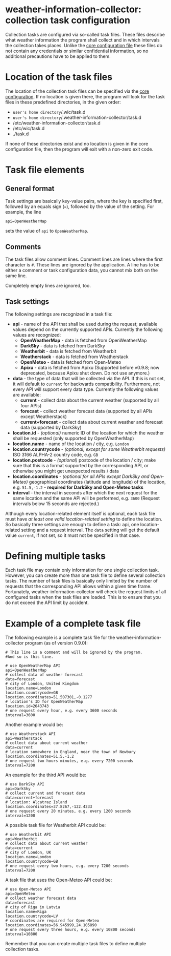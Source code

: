 # weather-information-collector: collection task configuration

Collection tasks are configured via so-called task files.
These files describe what weather information the program shall collect and in
which intervals the collection takes places.
Unlike the [core configuration file](configuration-core.md) these files do not
contain any credentials or similar confidential information, so no additional
precautions have to be applied to them.

# Location of the task files

The location of the collection task files can be specified via the
[core configuration](configuration-core.md). If no location is given there, the
program will look for the task files in these predefined directories, in the
given order:

* `user's home directory`/.wic/task.d
* `user's home directory`/.weather-information-collector/task.d
* /etc/weather-information-collector/task.d
* /etc/wic/task.d
* ./task.d

If none of these directories exist and no location is given in the core
configuration file, then the program will exit with a non-zero exit code.

# Task file elements

## General format

Task settings are basically key-value pairs, where the key is specified first,
followed by an equals sign (`=`), followed by the value of the setting.
For example, the line

    api=OpenWeatherMap

sets the value of `api` to `OpenWeatherMap`.

## Comments

The task files allow comment lines. Comment lines are lines where the first
character is `#`. These lines are ignored by the application. A line has to be
either a comment or task configuration data, you cannot mix both on the same
line.

Completely empty lines are ignored, too.

## Task settings

The following settings are recognized in a task file:

* **api** - name of the API that shall be used during the request; available
  values depend on the currently supported APIs. Currently the following values
  are recognized:
  * **OpenWeatherMap** - data is fetched from OpenWeatherMap
  * **DarkSky** - data is fetched from DarkSky
  * **Weatherbit** - data is fetched from Weatherbit
  * **Weatherstack** - data is fetched from Weatherstack
  * **OpenMeteo** - data is fetched from Open-Meteo
  * **Apixu** - data is fetched from Apixu (Supported before v0.9.8; now
    deprecated, because Apixu shut down. Do not use anymore.)
* **data** - the type of data that will be collected via the API. If this is not
  set, it will default to `current` for backwards compatibility. Furthermore,
  not every API will support every data type. Currently the following values
  are available:
  * **current** - collect data about the current weather (supported by all
    four APIs)
  * **forecast** - collect weather forecast data (supported by all APIs except
    Weatherstack)
  * **current+forecast** - collect data about current weather and forecast data
    (supported by DarkSky)
* **location.id** - _(optional)_ numeric ID of the location for which the
  weather shall be requested (only supported by OpenWeatherMap)
* **location.name** - name of the location / city, e.g. `London`
* **location.countrycode** - _(optional, except for some Weatherbit requests)_
  ISO 3166 ALPHA-2 country code, e.g. `GB`
* **location.postcode** - _(optional)_ postcode of the location / city; make
  sure that this is a format supported by the corresponding API, or otherwise
  you might get unexpected results / data
* **location.coordinates** - _(optional for all APIs except DarkSky and
  Open-Meteo)_
  geographical coordinates (latitude and  longitude) of the location, e.g.
  `51.5,-1.2` - **required for DarkSky and Open-Meteo tasks**
* **interval** - the interval in seconds after which the next request for the
  same location and the same API will be performed, e.g. `3600`
  (Request intervals below 15 seconds are rejected.)

Although every location-related element itself is optional, each task file must
have _at least one valid location-related setting_ to define the location.
So basically three settings are enough to define a task: api, one
location-related setting and a request interval. The `data` setting will get the
default value `current`, if not set, so it must not be specified in that case.

# Defining multiple tasks

Each task file may contain only information for one single collection task.
However, you can create more than one task file to define several collection
tasks. The number of task files is basically only limited by the number of
requests that the corresponding API allows within a given time frame.
Fortunately, weather-information-collector will check the request limits of all
configured tasks when the task files are loaded. This is to ensure that you do
not exceed the API limit by accident.

# Example of a complete task file

The following example is a complete task file for the
weather-information-collector program (as of version 0.9.0):

    # This line is a comment and will be ignored by the program.
    #And so is this line.

    # use OpenWeatherMap API
    api=OpenWeatherMap
    # collect data of weather forecast
    data=forecast
    # city of London, United Kingdom
    location.name=London
    location.countrycode=GB
    location.coordinates=51.507301,-0.1277
    # location's ID for OpenWeatherMap
    location.id=2643743
    # one request every hour, e.g. every 3600 seconds
    interval=3600

Another example would be:

    # use Weatherstack API
    api=Weatherstack
    # collect data about current weather
    data=current
    # location somewhere in England, near the town of Newbury
    location.coordinates=51.5,-1.2
    # one request two hours minutes, e.g. every 7200 seconds
    interval=7200

An example for the third API would be:

    # use DarkSky API
    api=DarkSky
    # collect current and forecast data
    data=current+forecast
    # location: Alcatraz Island
    location.coordinates=37.8267,-122.4233
    # one request every 20 minutes, e.g. every 1200 seconds
    interval=1200

A possible task file for Weatherbit API could be:

    # use Weatherbit API
    api=Weatherbit
    # collect data about current weather
    data=current
    # city of London, UK
    location.name=London
    location.countrycode=GB
    # one request every two hours, e.g. every 7200 seconds
    interval=7200

A task file that uses the Open-Meteo API could be:

    # use Open-Meteo API
    api=OpenMeteo
    # collect weather forecast data
    data=forecast
    # city of Riga in Latvia
    location.name=Riga
    location.countrycode=LV
    # coordinates are required for Open-Meteo
    location.coordinates=56.945999,24.105890
    # one request every three hours, e.g. every 10800 seconds
    interval=10800

Remember that you can create multiple task files to define multiple collection
tasks.
